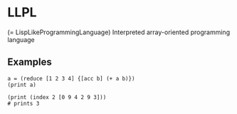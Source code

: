 # LLPL
(= LispLikeProgrammingLanguage)
Interpreted array-oriented programming language

## Examples
```
a = (reduce [1 2 3 4] {[acc b] (+ a b)})
(print a)
```
```
(print (index 2 [0 9 4 2 9 3]))
# prints 3
```
